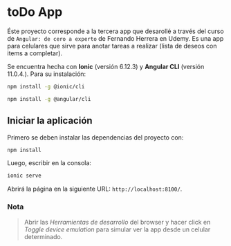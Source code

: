# toDo App

Éste proyecto corresponde a la tercera app que desarollé a través del curso de `Angular: de cero a experto` de Fernando Herrera en Udemy. Es una app para celulares que sirve para anotar tareas a realizar (lista de deseos con items a completar).

Se encuentra hecha con **Ionic** (versión 6.12.3) y **Angular CLI** (versión 11.0.4.). Para su instalación:

```bash
npm install -g @ionic/cli
```

```bash
npm install -g @angular/cli
```

## Iniciar la aplicación

Primero se deben instalar las dependencias del proyecto con:

```bash
npm install
```

Luego, escribir en la consola:

```bash
ionic serve
```

Abrirá la página en la siguiente URL: `http://localhost:8100/`.

### Nota

> Abrir las _Herramientas de desarrollo_ del browser y hacer click en _Toggle device emulation_ para simular ver la app desde un celular determinado.
